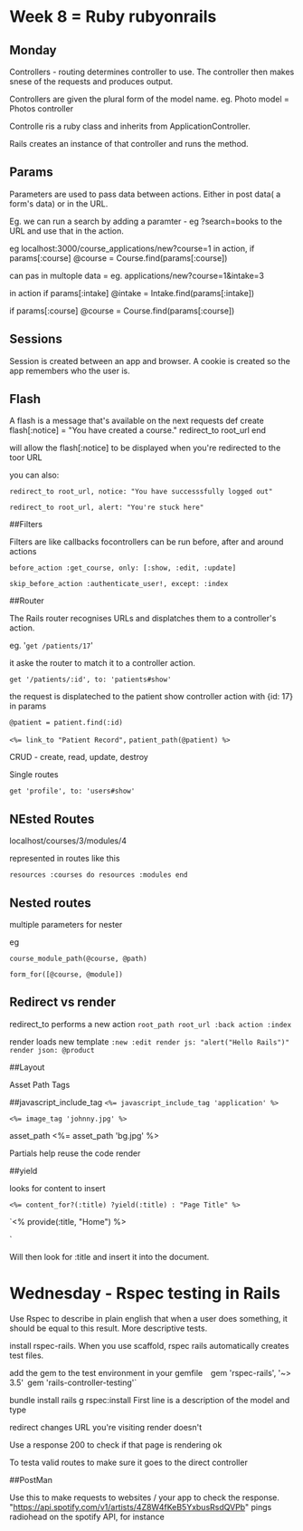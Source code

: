 # Week 8 = Ruby rubyonrails
## Monday
Controllers - routing determines controller to use.
The controller then makes snese of the requests and produces output.

Controllers are given the plural form of the model name.
eg. Photo model = Photos controller

Controlle ris a ruby class and inherits from ApplicationController.

Rails creates an instance of that controller and runs the method.

## Params
Parameters are used to pass data between actions. Either in post data( a form's data) or in the URL.

Eg. we can run a search by adding a paramter - eg ?search=books to the URL and use that in the action.

eg localhost:3000/course_applications/new?course=1
 in action,
 if params[:course]
 @course = Course.find(params[:course])

can pas in multople data = eg. applications/new?course=1&intake=3

in action
if params[:intake]
  @intake = Intake.find(params[:intake])

if params[:course]
  @course = Course.find(params[:course])

## Sessions
Session is created between an app and browser. A cookie is created so the app remembers who the user is.

## Flash
A flash is a message that's available on the next requests
def create
  flash[:notice] = "You have created a course."
  redirect_to root_url
end

will allow the flash[:notice] to be displayed when you're redirected to the toor URL


you can also:

`redirect_to root_url, notice: "You have successsfully logged out"`

`redirect_to root_url, alert: "You're stuck here"`

##Filters

Filters are like callbacks focontrollers
can be run before, after and around actions

`before_action :get_course, only: [:show, :edit, :update]`

` skip_before_action :authenticate_user!, except: :index `

##Router

The Rails router recognises URLs and displatches them to a controller's action.

eg.
'`get /patients/17`'

it aske the router to match it to a controller action.

`get '/patients/:id', to: 'patients#show'`

the request is displateched to the patient show controller action with {id: 17} in params

`@patient = patient.find(:id)`

`<%= link_to "Patient Record",` `patient_path(@patient) %>`

CRUD - create, read, update, destroy

Single routes

`get 'profile', to: 'users#show'`

## NEsted Routes

localhost/courses/3/modules/4

represented in routes like this

`resources :courses do
  resources :modules
end`

## Nested routes

multiple parameters for nester

eg

`course_module_path(@course, @path)`

`form_for([@course, @module])`

## Redirect vs render

redirect_to performs a new action
`root_path root_url :back action :index`

render loads new template
`:new :edit render js: "alert("Hello Rails")" render json: @product`

##Layout

Asset Path Tags

##javascript_include_tag
`<%= javascript_include_tag 'application' %>`

`<%= image_tag 'johnny.jpg' %>`

asset_path
<%= asset_path 'bg.jpg' %>

Partials help reuse the code
render

##yield

looks for content to insert

`<%= content_for?(:title) ?yield(:title) : "Page Title" %>`

`<% provide(:title, "Home") %>
<!DOCTYPE html>
<html>
  <head>
    <title><%= yield(:title) %> | Ruby on Rails Tutorial Sample App</title>
  </head>`

Will then look for :title and insert it into the document. 

# Wednesday - Rspec testing in Rails

Use Rspec to describe in plain english that when a user does something, it should be equal to this result. 
More descriptive tests.

install rspec-rails. When you use scaffold, rspec rails automatically creates test files.

add the gem to the test environment in your gemfile` 
`gem 'rspec-rails', '~> 3.5'`
`gem 'rails-controller-testing'`

bundle install 
rails g rspec:install
First line is a description of the model and type

redirect changes URL you're visiting
render doesn't 

Use a response 200 to check if that page is rendering ok

To testa  valid routes to make sure it goes to the direct controller 


##PostMan

Use this to make requests to websites / your app to check the response. 
"https://api.spotify.com/v1/artists/4Z8W4fKeB5YxbusRsdQVPb" pings radiohead on the spotify API, for instance



